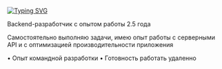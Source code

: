 [![Typing SVG](https://readme-typing-svg.herokuapp.com?font=Fira+Code&pause=1000&width=435&lines=bun+run+resume.tsx)](https://git.io/typing-svg)

Backend-разработчик с опытом работы 2.5 года

Самостоятельно выполняю задачи, имею опыт работы с серверными API и с оптимизацией производительности приложения

  • Опыт командной разработки
  • Готовность работать удаленно
